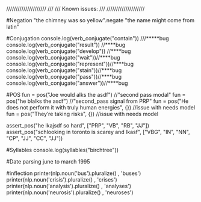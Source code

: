 /////////////////////
///
///  Known issues:
///
////////////////////

#Negation
"the chimney was so yellow".negate
"the name might come from latin"

#Conjugation
console.log(verb_conjugate("contain")) ///*****bug
console.log(verb_conjugate("result")) //****bug
console.log(verb_conjugate("develop")) //****bug
console.log(verb_conjugate("wait"))//****bug
console.log(verb_conjugate("represent"))//****bug
console.log(verb_conjugate("stain"))//****bug
console.log(verb_conjugate("pass"))//****bug
console.log(verb_conjugate("answer"))//****bug

#POS
fun = pos("Joe would alks the asdf") //"second pass modal"
fun = pos("he blalks the asdf") //"second_pass signal from PRP"
fun = pos("He does not perform it with truly human energies", {}) //issue with needs model
fun = pos("They’re taking risks", {}) //issue with needs model

assert_pos("he lkajsdf so hard", ["PRP", "VB", "RB", "JJ"])
assert_pos("schlooking in toronto is scarey and lkasf", ["VBG", "IN", "NN", "CP", "JJ", "CC", "JJ"])

#Syllables
console.log(syllables("birchtree"))

#Date parsing
june to march 1995

#inflection
printer(nlp.noun('bus').pluralize() , 'buses')
printer(nlp.noun('crisis').pluralize() , 'crises')
printer(nlp.noun('analysis').pluralize() , 'analyses')
printer(nlp.noun('neurosis').pluralize() , 'neuroses')